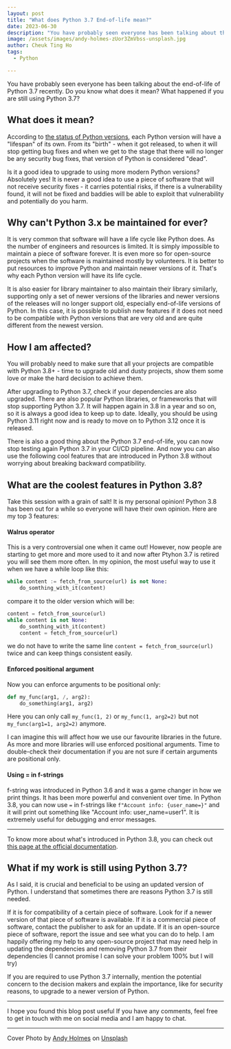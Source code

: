 ```yaml
---
layout: post
title: "What does Python 3.7 End-of-life mean?"
date: 2023-06-30
description: "You have probably seen everyone has been talking about the end-of-life of Python 3.7 recently. Do you know what does it mean? What happened if you are still using Python 3.7?"
image: /assets/images/andy-holmes-zUor3ZmVbss-unsplash.jpg
author: Cheuk Ting Ho
tags:
  - Python

---
```


You have probably seen everyone has been talking about the end-of-life of Python 3.7 recently. Do you know what does it mean? What happened if you are still using Python 3.7?

## What does it mean?

According to [the status of Python versions](https://devguide.python.org/versions/), each Python version will have a "lifespan" of its own. From its "birth" - when it got released, to when it will stop getting bug fixes and when we get to the stage that there will no longer be any security bug fixes, that version of Python is considered "dead".

Is it a good idea to upgrade to using more modern Python versions? Absolutely yes! It is never a good idea to use a piece of software that will not receive security fixes - it carries potential risks, if there is a vulnerability found, it will not be fixed and baddies will be able to exploit that vulnerability and potentially do you harm.

## Why can't Python 3.x be maintained for ever?

It is very common that software will have a life cycle like Python does. As the number of engineers and resources is limited. It is simply impossible to maintain a piece of software forever. It is even more so for open-source projects when the software is maintained mostly by volunteers. It is better to put resources to improve Python and maintain newer versions of it. That's why each Python version will have its life cycle.

It is also easier for library maintainer to also maintain their library similarly, supporting only a set of newer versions of the libraries and newer versions of the releases will no longer support old, especially end-of-life versions of Python. In this case, it is possible to publish new features if it does not need to be compatible with Python versions that are very old and are quite different from the newest version.

## How I am affected?

You will probably need to make sure that all your projects are compatible with Python 3.8+ - time to upgrade old and dusty projects, show them some love or make the hard decision to achieve them.

After upgrading to Python 3.7, check if your dependencies are also upgraded. There are also popular Python libraries, or frameworks that will stop supporting Python 3.7. It will happen again in 3.8 in a year and so on, so it is always a good idea to keep up to date. Ideally, you should be using Python 3.11 right now and is ready to move on to Python 3.12 once it is released.

There is also a good thing about the Python 3.7 end-of-life, you can now stop testing again Python 3.7 in your CI/CD pipeline. And now you can also use the following cool features that are introduced in Python 3.8 without worrying about breaking backward compatibility.

## What are the coolest features in Python 3.8?

Take this session with a grain of salt! It is my personal opinion! Python 3.8 has been out for a while so everyone will have their own opinion. Here are my top 3 features:

#### Walrus operator

This is a very controversial one when it came out! However, now people are starting to get more and more used to it and now after Ptyhon 3.7 is retired you will see them more often. In my opinion,  the most useful way to use it when we have a while loop like this:

```Python
while content := fetch_from_source(url) is not None:
    do_somthing_with_it(content)
```

compare it to the older version which will be:

```Python
content = fetch_from_source(url)
while content is not None:
    do_somthing_with_it(content)
    content = fetch_from_source(url)
```

we do not have to write the same line `content = fetch_from_source(url)` twice and can keep things consistent easily.

#### Enforced positional argument

Now you can enforce arguments to be positional only:

```Python
def my_func(arg1, /, arg2):
    do_something(arg1, arg2)
```

Here you can only call `my_func(1, 2)` or `my_func(1, arg2=2)` but not `my_func(arg1=1, arg2=2)` anymore.

I can imagine this will affect how we use our favourite libraries in the future. As more and more libraries will use enforced positional arguments. Time to double-check their documentation if you are not sure if certain arguments are positional only.

#### Using = in f-strings

f-string was introduced in Python 3.6 and it was a game changer in how we print things. It has been more powerful and convenient over time. In Python 3.8, you can now use `=` in f-strings like `f"Account info: {user_name=}"` and it will print out something like "Account info: user_name=user1". It is extremely useful for debugging and error messages.

---

To know more about what's introduced in Python 3.8, you can check out [this page at the official documentation](https://docs.python.org/3/whatsnew/3.8.html).


## What if my work is still using Python 3.7?

As I said, it is crucial and beneficial to be using an updated version of Python. I understand that sometimes there are reasons Python 3.7 is still needed.

If it is for compatibility of a certain piece of software. Look for if a newer version of that piece of software is available. If it is a commercial piece of software, contact the publisher to ask for an update. If it is an open-source piece of software, report the issue and see what you can do to help. I am happily offering my help to any open-source project that may need help in updating the dependencies and removing Python 3.7 from their dependencies (I cannot promise I can solve your problem 100% but I will try)

If you are required to use Python 3.7 internally, mention the potential concern to the decision makers and explain the importance, like for security reasons, to upgrade to a newer version of Python.

---

I hope you found this blog post useful If you have any comments, feel free to get in touch with me on social media and I am happy to chat.  

---

Cover Photo by <a href="https://unsplash.com/@andyjh07?utm_source=unsplash&utm_medium=referral&utm_content=creditCopyText">Andy Holmes</a> on <a href="https://unsplash.com/photos/zUor3ZmVbss?utm_source=unsplash&utm_medium=referral&utm_content=creditCopyText">Unsplash</a>
